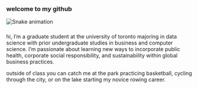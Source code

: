 ### welcome to my github 

<img src="https://raw.githubusercontent.com/sujaanr/sujaanr/output/snake.svg" alt="Snake animation" />

### 

hi, I’m a graduate student at the university of toronto majoring in data science with prior undergraduate studies in business and computer science. I’m passionate about learning new ways to incorporate public health, corporate social responsibility, and sustainability within global business practices.

outside of class you can catch me at the park practicing basketball, cycling through the city, or on the lake starting my novice rowing career.

<!--
**sujaanr/sujaanr** is a ✨ _special_ ✨ repository because its `README.md` (this file) appears on your GitHub profile.

Here are some ideas to get you started:

- 🔭 I’m currently working on ...
- 🌱 I’m currently learning ...
- 👯 I’m looking to collaborate on ...
- 🤔 I’m looking for help with ...
- 💬 Ask me about ...
- 📫 How to reach me: ...
- 😄 Pronouns: ...
- ⚡ Fun fact: ...
-->
